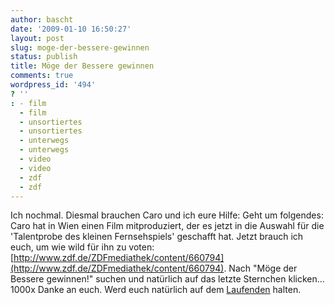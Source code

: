 ```yaml
---
author: bascht
date: '2009-01-10 16:50:27'
layout: post
slug: moge-der-bessere-gewinnen
status: publish
title: Möge der Bessere gewinnen
comments: true
wordpress_id: '494'
? ''
: - film
  - film
  - unsortiertes
  - unsortiertes
  - unterwegs
  - unterwegs
  - video
  - video
  - zdf
  - zdf
---
```


Ich nochmal. Diesmal brauchen Caro und ich eure Hilfe: Geht um
folgendes: Caro hat in Wien einen Film mitproduziert, der es jetzt
in die Auswahl für die 'Talentprobe des kleinen Fernsehspiels'
geschafft hat. Jetzt brauch ich euch, um wie wild für ihn zu voten:
[http://www.zdf.de/ZDFmediathek/content/660794](http://www.zdf.de/ZDFmediathek/content/660794).
Nach "Möge der Bessere gewinnen!" suchen und natürlich auf das
letzte Sternchen klicken... 1000x Danke an euch. Werd euch
natürlich auf dem [Laufenden](http://www.twitter.com/bascht)
halten.


